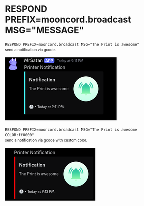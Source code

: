 # RESPOND PREFIX=mooncord.broadcast MSG="MESSAGE"

`RESPOND PREFIX=mooncord.broadcast MSG="The Print is awesome"`  
<small>send a notification via gcode.</small>
<br><br>
![Screenshot](../../../img/gcode/broadcast_1.png)
<br><br>
`RESPOND PREFIX=mooncord.broadcast MSG="The Print is awesome COLOR:ff0000"`  
<small>send a notification via gcode with custom color.</small>
<br><br>
![Screenshot](../../../img/gcode/broadcast_2.png)